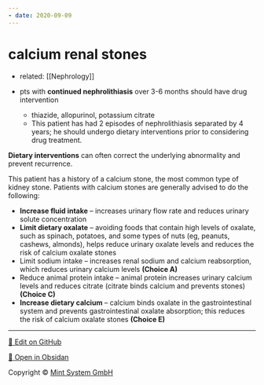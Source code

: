 ```yaml
---
- date: 2020-09-09
---
```


# calcium renal stones

- related: [[Nephrology]]

- pts with **continued nephrolithiasis** over 3-6 months should have drug intervention
	- thiazide, allopurinol, potassium citrate
	- This patient has had 2 episodes of nephrolithiasis separated by 4 years; he should undergo dietary interventions prior to considering drug treatment.

**Dietary interventions** can often correct the underlying abnormality and prevent recurrence.

This patient has a history of a calcium stone, the most common type of kidney stone.  Patients with calcium stones are generally advised to do the following:

- **Increase fluid intake** – increases urinary flow rate and reduces urinary solute concentration
- **Limit dietary oxalate** – avoiding foods that contain high levels of oxalate, such as spinach, potatoes, and some types of nuts (eg, peanuts, cashews, almonds), helps reduce urinary oxalate levels and reduces the risk of calcium oxalate stones
- Limit sodium intake – increases renal sodium and calcium reabsorption, which reduces urinary calcium levels **(Choice A)**
- Reduce animal protein intake – animal protein increases urinary calcium levels and reduces citrate (citrate binds calcium and prevents stones) **(Choice C)**
- **Increase dietary calcium** – calcium binds oxalate in the gastrointestinal system and prevents gastrointestinal oxalate absorption; this reduces the risk of calcium oxalate stones **(Choice E)**


<hr>

[📝 Edit on GitHub](https://github.com/Mint-System/Knowledge/blob/master/calcium%20renal%20stones.md)

[📂 Open in Obsidan](obsidian://open?vault=Knowledge%20Mint%20System&file=calcium%20renal%20stones.md ':target=_self')

<footer>Copyright © <a href="https://www.mint-system.ch/">Mint System GmbH</a></footer>